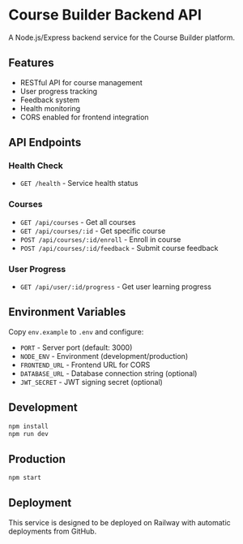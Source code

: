 # Course Builder Backend API

A Node.js/Express backend service for the Course Builder platform.

## Features

- RESTful API for course management
- User progress tracking
- Feedback system
- Health monitoring
- CORS enabled for frontend integration

## API Endpoints

### Health Check
- `GET /health` - Service health status

### Courses
- `GET /api/courses` - Get all courses
- `GET /api/courses/:id` - Get specific course
- `POST /api/courses/:id/enroll` - Enroll in course
- `POST /api/courses/:id/feedback` - Submit course feedback

### User Progress
- `GET /api/user/:id/progress` - Get user learning progress

## Environment Variables

Copy `env.example` to `.env` and configure:

- `PORT` - Server port (default: 3000)
- `NODE_ENV` - Environment (development/production)
- `FRONTEND_URL` - Frontend URL for CORS
- `DATABASE_URL` - Database connection string (optional)
- `JWT_SECRET` - JWT signing secret (optional)

## Development

```bash
npm install
npm run dev
```

## Production

```bash
npm start
```

## Deployment

This service is designed to be deployed on Railway with automatic deployments from GitHub.

